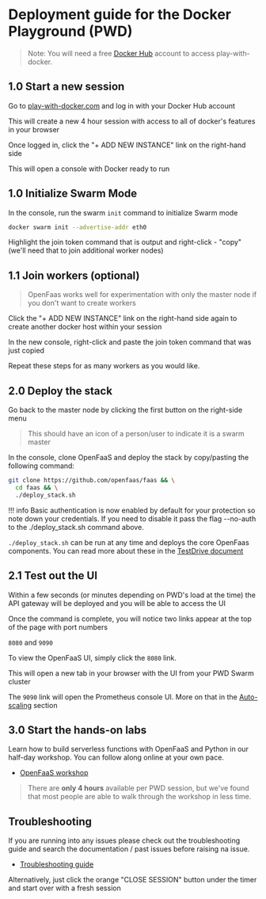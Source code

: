 # Deployment guide for the Docker Playground (PWD)

> Note: You will need a free [Docker Hub](https://hub.docker.com) account to access play-with-docker.

## 1.0 Start a new session

Go to [play-with-docker.com](https://labs.play-with-docker.com) and log in with your Docker Hub account

This will create a new 4 hour session with access to all of docker's features in your browser

Once logged in, click the "+ ADD NEW INSTANCE" link on the right-hand side

This will open a console with Docker ready to run

## 1.0 Initialize Swarm Mode

In the console, run the swarm `init` command to initialize Swarm mode

```bash
docker swarm init --advertise-addr eth0
```

Highlight the join token command that is output and right-click - "copy" (we'll need that to join additional worker nodes)

## 1.1 Join workers (optional)

> OpenFaas works well for experimentation with only the master node if you don't want to create workers

Click the "+ ADD NEW INSTANCE" link on the right-hand side again to create another docker host within your session

In the new console, right-click and paste the join token command that was just copied

Repeat these steps for as many workers as you would like.

## 2.0 Deploy the stack

Go back to the master node by clicking the first button on the right-side menu

> This should have an icon of a person/user to indicate it is a swarm master

In the console, clone OpenFaaS and deploy the stack by copy/pasting the following command:

```bash
git clone https://github.com/openfaas/faas && \
  cd faas && \
  ./deploy_stack.sh
```

!!! info
    Basic authentication is now enabled by default for your protection so note down your credentials. If you need to disable it pass the flag --no-auth to the ./deploy_stack.sh command above.

`./deploy_stack.sh` can be run at any time and deploys the core OpenFaas components. You can read more about these in the [TestDrive document](https://github.com/openfaas/faas/blob/master/TestDrive.md)

## 2.1 Test out the UI

Within a few seconds (or minutes depending on PWD's load at the time) the API gateway will be deployed and you will be able to access the UI

Once the command is complete, you will notice two links appear at the top of the page with port numbers

`8080` and `9090`

To view the OpenFaaS UI, simply click the `8080` link.

This will open a new tab in your browser with the UI from your PWD Swarm cluster

The `9090` link will open the Prometheus console UI. More on that in the [Auto-scaling](/architecture/autoscaling/) section

## 3.0 Start the hands-on labs

Learn how to build serverless functions with OpenFaaS and Python in our half-day workshop. You can follow along online at your own pace.

* [OpenFaaS workshop](/tutorials/workshop/)

> There are **only 4 hours** available per PWD session, but we've found that most people are able to walk through the workshop in less time.

## Troubleshooting

If you are running into any issues please check out the troubleshooting guide and search the documentation / past issues before raising na issue.

* [Troubleshooting guide](https://github.com/openfaas/faas/blob/master/guide/troubleshooting.md)

Alternatively, just click the orange "CLOSE SESSION" button under the timer and start over with a fresh session
